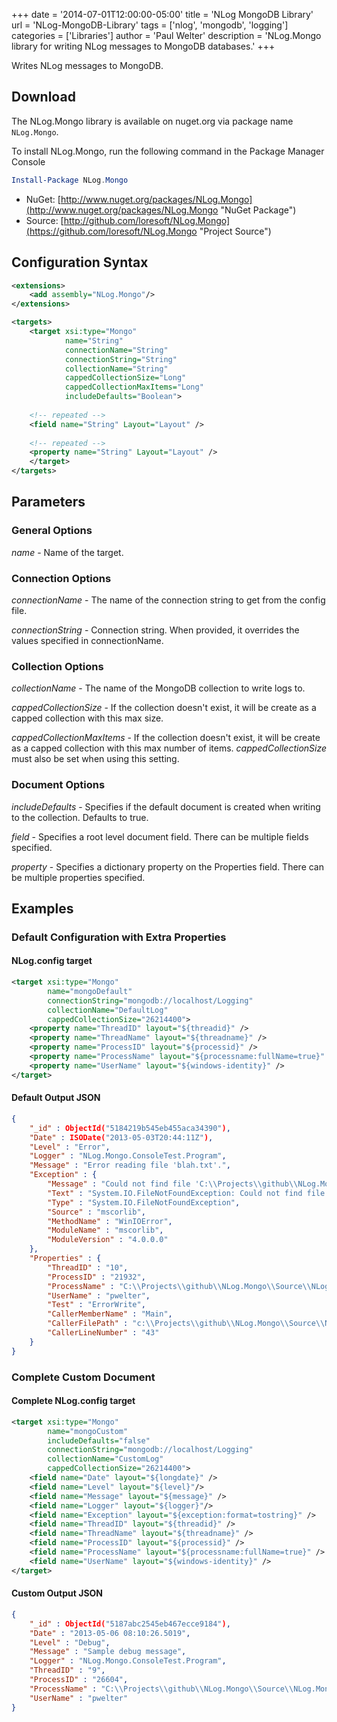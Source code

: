 +++
date = '2014-07-01T12:00:00-05:00'
title = 'NLog MongoDB Library'
url = 'NLog-MongoDB-Library'
tags = ['nlog', 'mongodb', 'logging']
categories = ['Libraries']
author = 'Paul Welter'
description = 'NLog.Mongo library for writing NLog messages to MongoDB databases.'
+++


Writes NLog messages to MongoDB.

## Download

The NLog.Mongo library is available on nuget.org via package name `NLog.Mongo`.

To install NLog.Mongo, run the following command in the Package Manager Console

```powershell
Install-Package NLog.Mongo
```

* NuGet: [http://www.nuget.org/packages/NLog.Mongo](http://www.nuget.org/packages/NLog.Mongo "NuGet Package")
* Source: [http://github.com/loresoft/NLog.Mongo](https://github.com/loresoft/NLog.Mongo "Project Source")

## Configuration Syntax

```xml
<extensions>
    <add assembly="NLog.Mongo"/>
</extensions>

<targets>
    <target xsi:type="Mongo"
            name="String"
            connectionName="String"
            connectionString="String"
            collectionName="String"
            cappedCollectionSize="Long"
            cappedCollectionMaxItems="Long"
            includeDefaults="Boolean">
    
    <!-- repeated --> 
    <field name="String" Layout="Layout" />
    
    <!-- repeated --> 
    <property name="String" Layout="Layout" />
    </target>
</targets>
```

## Parameters

### General Options

_name_ - Name of the target.

### Connection Options

_connectionName_ - The name of the connection string to get from the config file. 

_connectionString_ - Connection string. When provided, it overrides the values specified in connectionName. 

### Collection Options

_collectionName_ - The name of the MongoDB collection to write logs to.  

_cappedCollectionSize_ - If the collection doesn't exist, it will be create as a capped collection with this max size.

_cappedCollectionMaxItems_ - If the collection doesn't exist, it will be create as a capped collection with this max number of items.  _cappedCollectionSize_ must also be set when using this setting.

### Document Options

_includeDefaults_ - Specifies if the default document is created when writing to the collection.  Defaults to true.

_field_ - Specifies a root level document field. There can be multiple fields specified.

_property_ - Specifies a dictionary property on the Properties field. There can be multiple properties specified.

## Examples

### Default Configuration with Extra Properties

#### NLog.config target

```xml
<target xsi:type="Mongo"
        name="mongoDefault"
        connectionString="mongodb://localhost/Logging"
        collectionName="DefaultLog"
        cappedCollectionSize="26214400">
    <property name="ThreadID" layout="${threadid}" />
    <property name="ThreadName" layout="${threadname}" />
    <property name="ProcessID" layout="${processid}" />
    <property name="ProcessName" layout="${processname:fullName=true}" />
    <property name="UserName" layout="${windows-identity}" />
</target>
```

#### Default Output JSON

```json
{
    "_id" : ObjectId("5184219b545eb455aca34390"),
    "Date" : ISODate("2013-05-03T20:44:11Z"),
    "Level" : "Error",
    "Logger" : "NLog.Mongo.ConsoleTest.Program",
    "Message" : "Error reading file 'blah.txt'.",
    "Exception" : {
        "Message" : "Could not find file 'C:\\Projects\\github\\NLog.Mongo\\Source\\NLog.Mongo.ConsoleTest\\bin\\Debug\\blah.txt'.",
        "Text" : "System.IO.FileNotFoundException: Could not find file 'C:\\Projects\\github\\NLog.Mongo\\Source\\NLog.Mongo.ConsoleTest\\bin\\Debug\\blah.txt' ...",
        "Type" : "System.IO.FileNotFoundException",
        "Source" : "mscorlib",
        "MethodName" : "WinIOError",
        "ModuleName" : "mscorlib",
        "ModuleVersion" : "4.0.0.0"
    },
    "Properties" : {
        "ThreadID" : "10",
        "ProcessID" : "21932",
        "ProcessName" : "C:\\Projects\\github\\NLog.Mongo\\Source\\NLog.Mongo.ConsoleTest\\bin\\Debug\\NLog.Mongo.ConsoleTest.exe",
        "UserName" : "pwelter",
        "Test" : "ErrorWrite",
        "CallerMemberName" : "Main",
        "CallerFilePath" : "c:\\Projects\\github\\NLog.Mongo\\Source\\NLog.Mongo.ConsoleTest\\Program.cs",
        "CallerLineNumber" : "43"
    }
}
```

### Complete Custom Document

#### Complete NLog.config target

```xml
<target xsi:type="Mongo"
        name="mongoCustom"
        includeDefaults="false"
        connectionString="mongodb://localhost/Logging"
        collectionName="CustomLog"
        cappedCollectionSize="26214400">
    <field name="Date" layout="${longdate}" />
    <field name="Level" layout="${level}"/>
    <field name="Message" layout="${message}" />
    <field name="Logger" layout="${logger}"/>
    <field name="Exception" layout="${exception:format=tostring}" />
    <field name="ThreadID" layout="${threadid}" />
    <field name="ThreadName" layout="${threadname}" />
    <field name="ProcessID" layout="${processid}" />
    <field name="ProcessName" layout="${processname:fullName=true}" />
    <field name="UserName" layout="${windows-identity}" />
</target>
```

#### Custom Output JSON

```json
{
    "_id" : ObjectId("5187abc2545eb467ecce9184"),
    "Date" : "2013-05-06 08:10:26.5019",
    "Level" : "Debug",
    "Message" : "Sample debug message",
    "Logger" : "NLog.Mongo.ConsoleTest.Program",
    "ThreadID" : "9",
    "ProcessID" : "26604",
    "ProcessName" : "C:\\Projects\\github\\NLog.Mongo\\Source\\NLog.Mongo.ConsoleTest\\bin\\Debug\\v4.5\\NLog.Mongo.ConsoleTest.exe",
    "UserName" : "pwelter"
}
```
